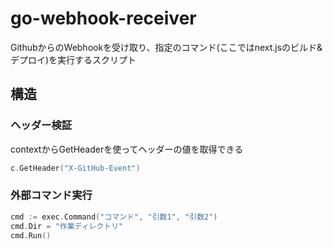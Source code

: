 # go-webhook-receiver
GithubからのWebhookを受け取り、指定のコマンド(ここではnext.jsのビルド&デプロイ)を実行するスクリプト

## 構造
### ヘッダー検証
contextからGetHeaderを使ってヘッダーの値を取得できる
```go
c.GetHeader("X-GitHub-Event")
```

### 外部コマンド実行
```go
cmd := exec.Command("コマンド", "引数1", "引数2")
cmd.Dir = "作業ディレクトリ"
cmd.Run()
```